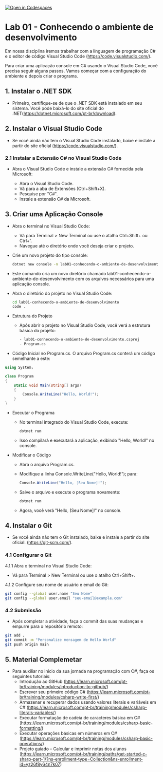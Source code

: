 [![Open in Codespaces](https://classroom.github.com/assets/launch-codespace-2972f46106e565e64193e422d61a12cf1da4916b45550586e14ef0a7c637dd04.svg)](https://classroom.github.com/open-in-codespaces?assignment_repo_id=15523007)
# Lab 01 - Conhecendo o ambiente de desenvolvimento

Em nossa disciplina iremos trabalhar com a linguagem de programação C# e o editor de código Visual Studio Code (<https://code.visualstudio.com/>).

Para criar uma aplicação console em C# usando o Visual Studio Code, você precisa seguir alguns passos. Vamos começar com a configuração do ambiente e depois criar o programa.

## 1. Instalar o .NET SDK

- Primeiro, certifique-se de que o .NET SDK está instalado em seu sistema. Você pode baixá-lo do site oficial do .NET(<https://dotnet.microsoft.com/pt-br/download>).

## 2. Instalar o Visual Studio Code

- Se você ainda não tem o Visual Studio Code instalado, baixe e instale a partir do site oficial (<https://code.visualstudio.com/>).

### 2.1 Instalar a Extensão C# no Visual Studio Code

- Abra o Visual Studio Code e instale a extensão C# fornecida pela Microsoft:

  - Abra o Visual Studio Code.
  - Vá para a aba de Extensões (Ctrl+Shift+X).
  - Pesquise por "C#".
  - Instale a extensão C# da Microsoft.

## 3. Criar uma Aplicação Console

- Abra o terminal no Visual Studio Code:

  - Vá para Terminal > New Terminal ou use o atalho Ctrl+Shift+ ou Ctrl+'.
  - Navegue até o diretório onde você deseja criar o projeto.

- Crie um novo projeto do tipo console:

    ```sh
    dotnet new console -n lab01-conhecendo-o-ambiente-de-desenvolvimento
    ```

- Este comando cria um novo diretório chamado lab01-conhecendo-o-ambiente-de-desenvolvimento com os arquivos necessários para uma aplicação console.

- Abra o diretório do projeto no Visual Studio Code:

    ```sh
    cd lab01-conhecendo-o-ambiente-de-desenvolvimento
    code .
    ```

- Estrutura do Projeto

  - Após abrir o projeto no Visual Studio Code, você verá a estrutura básica do projeto:

    ```sh
    - lab01-conhecendo-o-ambiente-de-desenvolvimento.csproj
    - Program.cs
    ```

- Código Inicial no Program.cs. O arquivo Program.cs conterá um código semelhante a este:

```csharp
using System;

class Program
{
    static void Main(string[] args)
    {
        Console.WriteLine("Hello, World!");
    }
}
```

- Executar o Programa
  - No terminal integrado do Visual Studio Code, execute:

    ```sh
    dotnet run
    ```

  - Isso compilará e executará a aplicação, exibindo "Hello, World!" no console.

- Modificar o Código
  - Abra o arquivo Program.cs.
  - Modifique a linha Console.WriteLine("Hello, World!"); para:

    ```csharp
    Console.WriteLine("Hello, [Seu Nome]!");
    ```

  - Salve o arquivo e execute o programa novamente:

    ```sh
    dotnet run
    ```

  - Agora, você verá "Hello, [Seu Nome]!" no console.

## 4. Instalar o Git

- Se você ainda não tem o Git instalado, baixe e instale a partir do site oficial. (<https://git-scm.com/>).

### 4.1 Configurar o Git

4.1.1 Abra o terminal no Visual Studio Code:

- Vá para Terminal > New Terminal ou use o atalho Ctrl+Shift+.

4.1.2 Configure seu nome de usuário e email do Git:

```sh
git config --global user.name "Seu Nome"
git config --global user.email "seu-email@example.com"
```

### 4.2 Submissão

- Após completar a atividade, faça o commit das suas mudanças e empurre para o repositório remoto:

```sh
git add .
git commit -m "Personalize mensagem de Hello World"
git push origin main
```

## 5. Material Complemetar

- Para auxiliar no inicio da sua jornada na programação com C#, faça os seguintes tutoriais:
  - Introdução ao GitHub (<https://learn.microsoft.com/pt-br/training/modules/introduction-to-github/>)
  - Escrever seu primeiro código C# (<https://learn.microsoft.com/pt-br/training/modules/csharp-write-first/>)
  - Armazenar e recuperar dados usando valores literais e variáveis em C# (<https://learn.microsoft.com/pt-br/training/modules/csharp-literals-variables/>)
  - Executar formatação de cadeia de caracteres básica em C# (<https://learn.microsoft.com/pt-br/training/modules/csharp-basic-formatting/>)
  - Executar operações básicas em números em C# (<https://learn.microsoft.com/pt-br/training/modules/csharp-basic-operations/>)
  - Projeto guiado – Calcular e imprimir notas dos alunos (<https://learn.microsoft.com/pt-br/training/paths/get-started-c-sharp-part-1/?ns-enrollment-type=Collection&ns-enrollment-id=yz26f8y64n7k07>)
